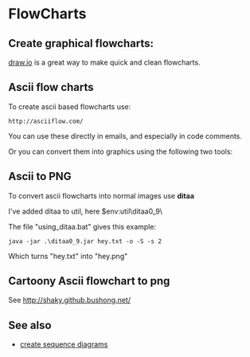 # FlowCharts

## Create graphical flowcharts:

[draw.io](http://draw.io) is a great way to make quick and clean flowcharts.

  
## Ascii flow charts  

To create ascii based flowcharts use:

    http://asciiflow.com/

You can use these directly in emails, and especially in code comments.

Or you can convert them into graphics using the following two tools:
    
    
## Ascii to PNG

To convert ascii flowcharts into normal images use **ditaa**

I've added ditaa to util, here   $env:util\ditaa0_9\

The file "using_ditaa.bat" gives this example:

    java -jar .\ditaa0_9.jar hey.txt -o -S -s 2

Which turns "hey.txt" into "hey.png"
    
  
## Cartoony Ascii flowchart to png

See <http://shaky.github.bushong.net/>



## See also

 * [create sequence diagrams](sequence_diagrams.md)


  
  
  